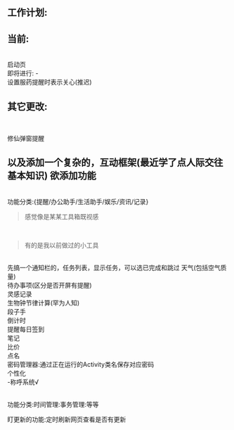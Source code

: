 
 

工作计划:
-

当前:
-
<br>
启动页

<br>
即将进行:
-
<br>
设置服药提醒时表示关心(推迟)
<br>


其它更改:
-
<br>

修仙弹窗提醒

以及添加一个复杂的，互动框架(最近学了点人际交往基本知识)
欲添加功能
-
<br>
功能分类:{提醒/办公助手/生活助手/娱乐/资讯/记录}
<br>

>感觉像是某某工具箱既视感

<br>

>有的是我以前做过的小工具

<br>
先搞一个通知栏的，任务列表，显示任务，可以选已完成和跳过
天气(包括空气质量)<br>
待办事项(区分是否开屏有提醒)<br>
灵感记录<br>
生物钟节律计算(罕为人知)<br>
段子手<br>
倒计时<br>
提醒每日签到<br>
笔记<br>
比价<br>
点名<br>
密码管理器:通过正在运行的Activity类名保存对应密码<br>
个性化<br>
-称呼系统√<br>



<br>

功能分类:时间管理:事务管理:等等

盯更新的功能:定时刷新网页查看是否有更新
